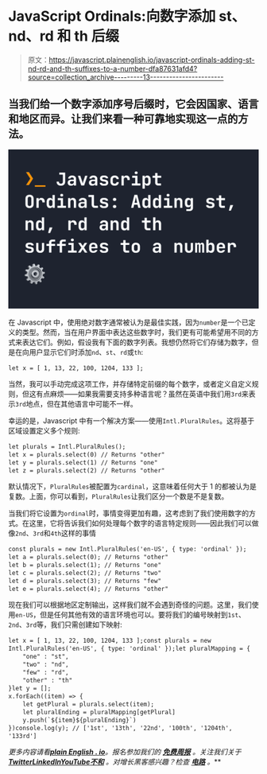 # JavaScript Ordinals:向数字添加 st、nd、rd 和 th 后缀

> 原文：<https://javascript.plainenglish.io/javascript-ordinals-adding-st-nd-rd-and-th-suffixes-to-a-number-dfa87631afd4?source=collection_archive---------13----------------------->

## 当我们给一个数字添加序号后缀时，它会因国家、语言和地区而异。让我们来看一种可靠地实现这一点的方法。

![](img/ec2e053a366957034f612cfc19b82d6d.png)

在 Javascript 中，使用绝对数字通常被认为是最佳实践，因为`number`是一个已定义的类型。然而，当在用户界面中表达这些数字时，我们更有可能希望用不同的方式来表达它们。例如，假设我有下面的数字列表。我想仍然将它们存储为数字，但是在向用户显示它们时添加`nd`、`st`、`rd`或`th`:

```
let x = [ 1, 13, 22, 100, 1204, 133 ];
```

当然，我可以手动完成这项工作，并存储特定前缀的每个数字，或者定义自定义规则，但这有点麻烦——如果我需要支持多种语言呢？虽然在英语中我们用`3rd`来表示`3rd`地点，但在其他语言中可能不一样。

幸运的是，Javascript 中有一个解决方案——使用`Intl.PluralRules`。这将基于区域设置定义多个规则:

```
let plurals = Intl.PluralRules();
let x = plurals.select(0) // Returns "other"
let y = plurals.select(1) // Returns "one"
let z = plurals.select(2) // Returns "other"
```

默认情况下，`PluralRules`被配置为`cardinal`，这意味着任何大于 1 的都被认为是复数。上面，你可以看到，`PluralRules`让我们区分一个数是不是复数。

当我们将它设置为`ordinal`时，事情变得更加有趣，这考虑到了我们使用数字的方式。在这里，它将告诉我们如何处理每个数字的语言特定规则——因此我们可以做像`2nd`、`3rd`和`4th`这样的事情

```
const plurals = new Intl.PluralRules('en-US', { type: 'ordinal' });
let a = plurals.select(0); // Returns "other"
let b = plurals.select(1); // Returns "one"
let c = plurals.select(2); // Returns "two"
let d = plurals.select(3); // Returns "few"
let e = plurals.select(4); // Returns "other"
```

现在我们可以根据地区定制输出，这样我们就不会遇到奇怪的问题。这里，我们使用`en-US`，但是任何其他有效的语言环境也可以。要将我们的编号映射到`1st`、`2nd`、`3rd`等，我们只需创建如下映射:

```
let x = [ 1, 13, 22, 100, 1204, 133 ];const plurals = new Intl.PluralRules('en-US', { type: 'ordinal' });let pluralMapping = {
    "one" : "st",
    "two" : "nd",
    "few" : "rd",
    "other" : "th"
}let y = [];
x.forEach((item) => {
    let getPlural = plurals.select(item);
    let pluralEnding = pluralMapping[getPlural]
    y.push(`${item}${pluralEnding}`)
})console.log(y); // ['1st', '13th', '22nd', '100th', '1204th', '133rd']
```

*更多内容请看*[***plain English . io***](https://plainenglish.io/)*。报名参加我们的* [***免费周报***](http://newsletter.plainenglish.io/) *。关注我们关于*[***Twitter***](https://twitter.com/inPlainEngHQ)[***LinkedIn***](https://www.linkedin.com/company/inplainenglish/)*[***YouTube***](https://www.youtube.com/channel/UCtipWUghju290NWcn8jhyAw)*[***不和***](https://discord.gg/GtDtUAvyhW) *。对增长黑客感兴趣？检查* [***电路***](https://circuit.ooo/) *。***